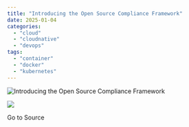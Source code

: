 ```yaml
---
title: "Introducing the Open Source Compliance Framework"
date: 2025-01-04
categories: 
  - "cloud"
  - "cloudnative"
  - "devops"
tags: 
  - "container"
  - "docker"
  - "kubernetes"
---
```


![Introducing the Open Source Compliance Framework](https://blog.container-solutions.com/hubfs/image-Feb-20-2024-08-44-41-7811-AM.png)

![](https://track.hubspot.com/__ptq.gif?a=2252258&k=14&r=https%3A%2F%2Fblog.container-solutions.com%2Fintroducing-the-open-source-compliance-framework&bu=https%253A%252F%252Fblog.container-solutions.com&bvt=rss)

Go to Source
